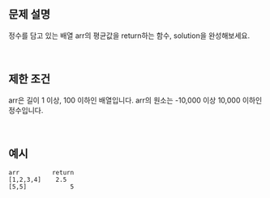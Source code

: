 ## 문제 설명

정수를 담고 있는 배열 arr의 평균값을 return하는 함수, solution을 완성해보세요.

<br>

## 제한 조건

arr은 길이 1 이상, 100 이하인 배열입니다.
arr의 원소는 -10,000 이상 10,000 이하인 정수입니다.

<br>

## 예시

```
arr	        return
[1,2,3,4]	 2.5
[5,5]	         5
```
